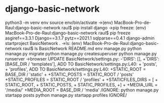 # django-basic-network
python3 -m venv env
source env/bin/activate
->(env) MacBook-Pro-de-Raul:django-basic-network raul$
pip install django
->pip freeze:
    (env) MacBook-Pro-de-Raul:django-basic-network raul$ pip freeze
    asgiref==3.3.1
    Django==3.1.7
    pytz==2021.1
    sqlparse==0.4.1
django-admin startproject BasicNetwork .
->ls:
    (env) MacBook-Pro-de-Raul:django-basic-network raul$ ls
    BasicNetwork    README.md       env             manage.py
python manage.py migrate
python manage.py createsuperuser
python manage.py runserver
->browser
UPDATE BasicNetwork/settings.py:
    -'DIRS': [],
    +'DIRS': [BASE_DIR / 'templates'],
ADD TO BasicNetwork/settings.py:L40:
    +    'posts',
    +    'profiles',
ADD TO BasicNetwork/settings.py:L40:
    +STATIC_ROOT = BASE_DIR / 'static'
    +
    +STATIC_POSTS = STATIC_ROOT / 'posts'
    +STATIC_PROFILES = STATIC_ROOT / 'profiles'
    +
    +STATICFILES_DIRS = [
    +    STATIC_ROOT,
    +    STATIC_POSTS,
    +    STATIC_PROFILES,
    +]
    +
    +MEDIA_URL = '/media/'
    +MEDIA_ROOT = BASE_DIR / 'media'
/IGNORE:
    python manage.py startapp posts
    python manage.py startapp profiles
IGNORE/

    